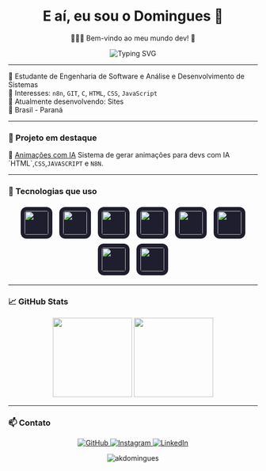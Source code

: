 <h1 align="center">E aí, eu sou o Domingues 👋</h1>

<p align="center">👨🏼‍💻 Bem-vindo ao meu mundo dev! 🚀</p>

<p align="center">
  <img src="https://readme-typing-svg.herokuapp.com?font=Fira+Code&size=22&pause=1000&color=F7F7F7&center=true&vCenter=true&width=600&lines=Dev+C%2C+HTML%2C+CSS%2C+JavaScript;Estudante+de+Engenharia+de+Software;Estudante+de+Análise+e+Dev+de+Sistemas;Automação+com+n8n+e+GIT;Bem-vindo+ao+meu+GitHub!+🚀" alt="Typing SVG" />
</p>

---

🔹 Estudante de Engenharia de Software e Análise e Desenvolvimento de Sistemas  
🔹 Interesses: `n8n`, `GIT`, `C`, `HTML`, `CSS`, `JavaScript`  
🔹 Atualmente desenvolvendo: Sites                
🔹 Brasil - Paraná  

---

### 🚀 Projeto em destaque

🔹 [Animações com IA]([https://github.com/akdomingues/loginp-b](https://github.com/akdomingues/AI-Animations))  
Sistema de gerar animações para devs com IA `HTML`,`CSS`,`JAVASCRIPT` e `N8N`.

---

### 🧰 Tecnologias que uso

<div align="center">
  <img src="https://cdn.jsdelivr.net/gh/devicons/devicon/icons/vscode/vscode-original.svg" width="48" height="48" style="background-color:#1E1E2E;border-radius:12px;padding:8px;margin:5px;" />
  <img src="https://cdn.jsdelivr.net/gh/devicons/devicon/icons/figma/figma-original.svg" width="48" height="48" style="background-color:#1E1E2E;border-radius:12px;padding:8px;margin:5px;" />
  <img src="https://cdn.jsdelivr.net/gh/devicons/devicon/icons/nodedotjs/nodedotjs-original.svg" width="48" height="48" style="background-color:#1E1E2E;border-radius:12px;padding:8px;margin:5px;" />
  <img src="https://cdn.jsdelivr.net/gh/devicons/devicon/icons/github/github-original.svg" width="48" height="48" style="background-color:#1E1E2E;border-radius:12px;padding:8px;margin:5px;" />
  <img src="https://cdn.jsdelivr.net/gh/devicons/devicon/icons/git/git-original.svg" width="48" height="48" style="background-color:#1E1E2E;border-radius:12px;padding:8px;margin:5px;" />
  <img src="https://cdn.jsdelivr.net/gh/devicons/devicon/icons/html5/html5-original.svg" width="48" height="48" style="background-color:#1E1E2E;border-radius:12px;padding:8px;margin:5px;" />
  <img src="https://cdn.jsdelivr.net/gh/devicons/devicon/icons/css3/css3-original.svg" width="48" height="48" style="background-color:#1E1E2E;border-radius:12px;padding:8px;margin:5px;" />
  <img src="https://cdn.jsdelivr.net/gh/devicons/devicon/icons/javascript/javascript-original.svg" width="48" height="48" style="background-color:#1E1E2E;border-radius:12px;padding:8px;margin:5px;" />
</div>

---

### 📈 GitHub Stats

<div align="center">
  <img height="160em" src="https://github-readme-stats.vercel.app/api?username=akdomingues&show_icons=true&theme=github_dark&hide_border=true&cache_seconds=1800" />
  <img height="160em" src="https://github-readme-stats.vercel.app/api/top-langs/?username=akdomingues&layout=compact&theme=github_dark&hide_border=true&cache_seconds=1800" />
</div>

---


### 📫 Contato

<p align="center">
  <a href="https://github.com/akdomingues" target="_blank">
    <img src="https://img.shields.io/badge/GitHub-akdomingues-181717?style=for-the-badge&logo=github" alt="GitHub" />
  </a>
  <a href="https://www.instagram.com/exe.domingues/" target="_blank">
    <img src="https://img.shields.io/badge/Instagram-@exe.domingues-E4405F?style=for-the-badge&logo=instagram&logoColor=white" alt="Instagram" />
  </a>
  <a href="https://www.linkedin.com/in/dominguescaua" target="_blank">
    <img src="https://img.shields.io/badge/LinkedIn-dominguescaua-0A66C2?style=for-the-badge&logo=linkedin&logoColor=white" alt="LinkedIn" />
  </a>
</p>

<p align="center">
  <img src="https://komarev.com/ghpvc/?username=akdomingues&label=Perfil+Views&color=0e75b6&style=flat" alt="akdomingues" />
</p>
